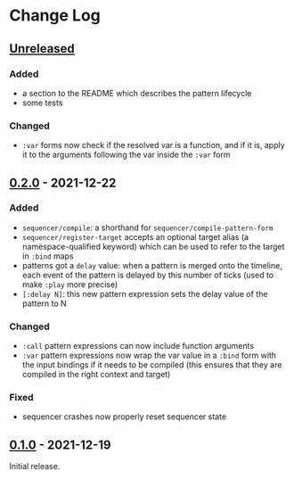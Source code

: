 # Change Log

## [Unreleased]

### Added

- a section to the README which describes the pattern lifecycle
- some tests

### Changed

- `:var` forms now check if the resolved var is a function, and if it
  is, apply it to the arguments following the var inside the `:var`
  form

## [0.2.0] - 2021-12-22

### Added

- `sequencer/compile`: a shorthand for `sequencer/compile-pattern-form`
- `sequencer/register-target` accepts an optional target alias (a
  namespace-qualified keyword) which can be used to refer to the
  target in `:bind` maps
- patterns got a `delay` value: when a pattern is merged onto the
  timeline, each event of the pattern is delayed by this number of
  ticks (used to make `:play` more precise)
- `[:delay N]`: this new pattern expression sets the delay value of
  the pattern to N

### Changed

- `:call` pattern expressions can now include function arguments
- `:var` pattern expressions now wrap the var value in a `:bind` form
  with the input bindings if it needs to be compiled (this ensures
  that they are compiled in the right context and target)

### Fixed

- sequencer crashes now properly reset sequencer state

## [0.1.0] - 2021-12-19

Initial release.

[Unreleased]: https://github.com/omkamra/sequencer/compare/0.2.0...HEAD
[0.2.0]: https://github.com/omkamra/sequencer/compare/0.1.0...0.2.0
[0.1.0]: https://github.com/omkamra/sequencer/tree/0.1.0
